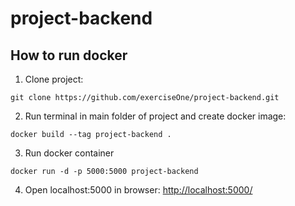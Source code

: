 # project-backend

## How to run docker

1. Clone project:
```
git clone https://github.com/exerciseOne/project-backend.git
```

2. Run terminal in main folder of project and create docker image:
```
docker build --tag project-backend .
```

3. Run docker container
```
docker run -d -p 5000:5000 project-backend
```

4. Open localhost:5000 in browser:
[http://localhost:5000/](http://localhost:5000/)
